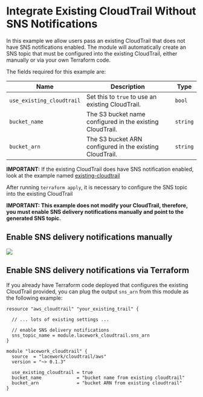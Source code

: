 # Integrate Existing CloudTrail Without SNS Notifications

In this example we allow users pass an existing CloudTrail that does
not have SNS notifications enabled. The module will automatically create
an SNS topic that must be configured into the existing CloudTrail, either
manually or via your own Terraform code.

The fields required for this example are:

| Name | Description | Type |
|------|-------------|------|
| `use_existing_cloudtrail` | Set this to `true` to use an existing CloudTrail. | `bool` |
| `bucket_name` | The S3 bucket name configured in the existing CloudTrail. | `string` |
| `bucket_arn` | The S3 bucket ARN configured in the existing CloudTrail. | `string` |

**IMPORTANT:** If the existing CloudTrail does have SNS notification enabled, look at
the example named [existing-cloudtrail](https://registry.terraform.io/modules/lacework/cloudtrail/aws/latest/examples/existing-cloudtrail)

After running `terraform apply`, it is necessary to configure the SNS topic into
the existing CloudTrail

**IMPORTANT: This example does not modify your CloudTrail, therefore, you must enable
SNS delivery notifications manually and point to the generated SNS topic.**

## Enable SNS delivery notifications manually
![](https://techally-artifacts.s3-us-west-2.amazonaws.com/terraform-module-docs/cloudtrail_enable_sns_delivery_notifications.gif)

## Enable SNS delivery notifications via Terraform

If you already have Terraform code deployed that configures the existing CloudTrail
provided, you can plug the output `sns_arn` from this module as the following example:

```hcl
resource "aws_cloudtrail" "your_existing_trail" {

  // ... lots of existing settings ...

  // enable SNS delivery notifications
  sns_topic_name = module.lacework_cloudtrail.sns_arn
}

module "lacework_cloudtrail" {
  source  = "lacework/cloudtrail/aws"
  version = "~> 0.1.3"

  use_existing_cloudtrail = true
  bucket_name             = "bucket name from existing cloudtrail"
  bucket_arn              = "bucket ARN from existing cloudtrail"
}
```
